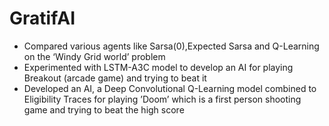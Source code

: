 # GratifAI
- Compared various agents like Sarsa(0),Expected Sarsa and Q-Learning on the ‘Windy Grid world’ problem
- Experimented with LSTM-A3C model to develop an AI for playing Breakout (arcade game) and trying to beat it
- Developed an AI, a Deep Convolutional Q-Learning model combined to Eligibility Traces for playing ’Doom’ which is a first person shooting game and trying to beat the high score
